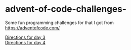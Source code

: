 # advent-of-code-challenges-
Some fun programming challenges for that I got from https://adventofcode.com/


[Directions for day 3](https://adventofcode.com/2019/day/3) <br />
[Directions for day 4](https://adventofcode.com/2019/day/4)
